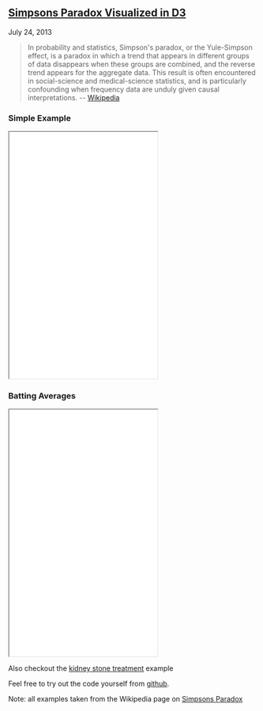 ## [Simpsons Paradox Visualized in D3](/posts/simpsons-paradox.html)
July 24, 2013

> In probability and statistics, Simpson's paradox, or the Yule-Simpson effect, is a paradox in which a trend that appears in different groups of data disappears when these groups are combined, and the reverse trend appears for the aggregate data. This result is often encountered in social-science and medical-science statistics, and is particularly confounding when frequency data are unduly given causal interpretations. -- [Wikipedia](https://en.wikipedia.org/wiki/Simpson's_paradox)

### Simple Example
<iframe class="matchmysize" height="500" src="/experiments/simpsons-paradox.html?%7B%22Lisa%22%3A%7B%22Week%201%22%3A%5B0%2C3%5D%2C%22Week%202%22%3A%5B5%2C7%5D%7D%2C%22Bart%22%3A%7B%22Week%201%22%3A%5B1%2C7%5D%2C%22Week%202%22%3A%5B3%2C3%5D%7D%7D"></iframe>

### Batting Averages
<iframe class="matchmysize" height="500" src="/experiments/simpsons-paradox.html?%7B%22Derek%20Jeter%22%3A%7B%221995%22%3A%5B12%2C48%5D%2C%221996%22%3A%5B183%2C582%5D%7D%2C%22David%20Justice%22%3A%7B%221995%22%3A%5B104%2C411%5D%2C%221996%22%3A%5B45%2C140%5D%7D%7D"></iframe>

Also checkout the [kidney stone treatment](/experiments/simpsons-paradox.html?%7B%22Treatment%20A%22%3A%7B%22Small%20Stones%22%3A%5B81%2C87%5D%2C%22Large%20Stones%22%3A%5B192%2C263%5D%7D%2C%22Treatment%20B%22%3A%7B%22Small%20Stones%22%3A%5B234%2C270%5D%2C%22Large%20Stones%22%3A%5B55%2C80%5D%7D%7D) example

Feel free to try out the code yourself from [github](https://github.com/vicapow/simpsons-paradox).

Note: all examples taken from the Wikipedia page on [Simpsons Paradox](https://en.wikipedia.org/wiki/Simpson's_paradox)